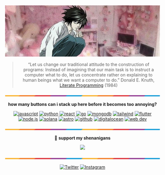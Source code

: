 <div align="center">

![header](./goodies/header.jpg)

> “Let us change our traditional attitude to the construction of programs: Instead of imagining that our main task is to instruct a computer what to do, let us concentrate rather on explaining to human beings what we want a computer to do.” Donald E. Knuth, [Literate Programming](https://www.cs.tufts.edu/~nr/cs257/archive/literate-programming/01-knuth-lp.pdf) (1984)

![hr](./goodies/hr.png)

**how many buttons can i stack up here before it becomes too annoying?**


[![javascript](https://img.shields.io/badge/JavaScript-pink?style=for-the-badge&logo=javascript&logoColor=black)](https://www.javascript.com/)
[![python](https://img.shields.io/badge/Python-lavender?style=for-the-badge&logo=python&logoColor=black)](https://www.python.org/)
[![react](https://img.shields.io/badge/React-grey?style=for-the-badge&logo=react&logoColor=lightblue)](https://reactjs.org/)
[![go](https://img.shields.io/badge/Go-lightblue?style=for-the-badge&logo=go&logoColor=black)](https://go.dev/)
[![mongodb](https://img.shields.io/badge/MongoDB-darkgreen?style=for-the-badge&logo=mongodb&logoColor=lightgreen)](https://www.mongodb.com/)
[![tailwind](https://img.shields.io/badge/Tailwind%20CSS-teal?style=for-the-badge&logo=tailwindcss&logoColor=white)](https://tailwindcss.com/)
[![flutter](https://img.shields.io/badge/Flutter-skyblue?style=for-the-badge&logo=flutter&logoColor=white)](https://flutter.dev/)
[![node.js](https://img.shields.io/badge/Node.js-green?style=for-the-badge&logo=node.js&logoColor=white)](https://nodejs.org/)
[![solana](https://img.shields.io/badge/Solana-purple?style=for-the-badge&logo=solana&logoColor=white)](https://solana.com/)
[![astro](https://img.shields.io/badge/Astro-orange?style=for-the-badge&logo=astro&logoColor=white)](https://astro.build/)
[![github](https://img.shields.io/badge/GitHub-black?style=for-the-badge&logo=github&logoColor=white)](https://github.com/)
[![digitalocean](https://img.shields.io/badge/DigitalOcean-blue?style=for-the-badge&logo=digitalocean&logoColor=white)](https://www.digitalocean.com/)
[![web dev](https://img.shields.io/badge/Web%20Development-blueviolet?style=for-the-badge&logo=html5&logoColor=white)](https://developer.mozilla.org/en-US/)

![hr](./goodies/hr.png)

🐾 **support my shenanigans**

<a href="https://ko-fi.com/aquaticcalf"><img height='35' src="https://aqclf.xyz/kofi-test-readme/support_me_on_kofi_beige.png"></a>

![hr](./goodies/hr.png)

[![Twitter](https://img.shields.io/badge/Twitter-black?style=for-the-badge&logo=x&logoColor=white)](https://x.com/aquaticcalf/)
[![Instagram](https://img.shields.io/badge/Instagram-purple?style=for-the-badge&logo=instagram&logoColor=white)](https://www.instagram.com/22l31a05b5/)

</div>